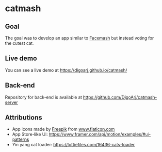 # catmash

## Goal
The goal was to develop an app similar to [Facemash](https://en.wikipedia.org/wiki/History_of_Facebook#FaceMash) but instead voting for the cutest cat.

## Live demo
You can see a live demo at https://digoarj.github.io/catmash/

## Back-end
Repository for back-end is available at https://github.com/DigoArj/catmash-server

## Attributions
- App icons made by <a href="http://www.freepik.com/" title="Freepik">Freepik</a> from <a href="https://www.flaticon.com/" title="Flaticon">www.flaticon.com
- App Store-like UI: https://www.framer.com/api/motion/examples/#ui-patterns
- Yin yang cat loader: https://lottiefiles.com/16436-cats-loader
